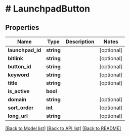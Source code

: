 # # LaunchpadButton

## Properties

Name | Type | Description | Notes
------------ | ------------- | ------------- | -------------
**launchpad_id** | **string** |  | [optional]
**bitlink** | **string** |  | [optional]
**button_id** | **string** |  | [optional]
**keyword** | **string** |  | [optional]
**title** | **string** |  | [optional]
**is_active** | **bool** |  |
**domain** | **string** |  | [optional]
**sort_order** | **int** |  | [optional]
**long_url** | **string** |  | [optional]

[[Back to Model list]](../../README.md#models) [[Back to API list]](../../README.md#endpoints) [[Back to README]](../../README.md)
